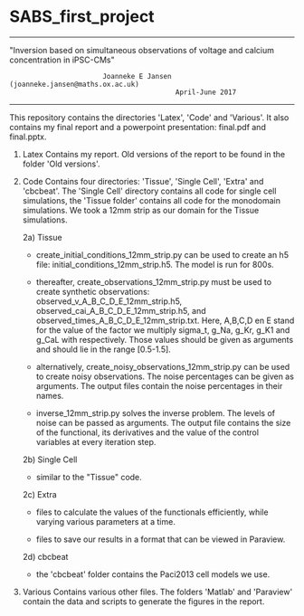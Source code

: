 # SABS_first_project

--------------------------------------------------------------------------------------------------------
																									   
   "Inversion based on simultaneous observations of voltage and calcium concentration in iPSC-CMs"    
																									   
                           Joanneke E Jansen (joanneke.jansen@maths.ox.ac.uk)						   
                                             April-June 2017										   
																									   
--------------------------------------------------------------------------------------------------------

This repository contains the directories 'Latex', 'Code' and 'Various'. It also contains my final report and a powerpoint presentation: final.pdf and final.pptx.

1) Latex
Contains my report. Old versions of the report to be found in the folder 'Old versions'.

2) Code
Contains four directories: 'Tissue', 'Single Cell', 'Extra' and 'cbcbeat'. The 'Single Cell' directory contains all code for single cell simulations, the 'Tissue folder' contains all code for the monodomain simulations. We took a 12mm strip as our domain for the Tissue simulations.

	2a) Tissue
	* create_initial_conditions_12mm_strip.py can be used to create an h5 file: initial_conditions_12mm_strip.h5. The model is run for 800s.

	* thereafter, create_observations_12mm_strip.py must be used to create synthetic observations: observed_v_A_B_C_D_E_12mm_strip.h5, observed_cai_A_B_C_D_E_12mm_strip.h5, and observed_times_A_B_C_D_E_12mm_strip.txt. Here, A,B,C,D en E stand for the value of the factor we multiply sigma_t, g_Na, g_Kr, g_K1 and g_CaL with respectively. Those values should be given as arguments and should lie in the range [0.5-1.5].

	* alternatively, create_noisy_observations_12mm_strip.py can be used to create noisy observations. The noise percentages can be given as arguments. The output files contain the noise percentages in their names.

	* inverse_12mm_strip.py solves the inverse problem. The levels of noise can be passed as arguments. The output file contains the size of the functional, its derivatives and the value of the control variables at every iteration step.

	2b) Single Cell
	* similar to the "Tissue" code.

	2c) Extra
	* files to calculate the values of the functionals efficiently, while varying various parameters at a time.

	* files to save our results in a format that can be viewed in Paraview.

	2d) cbcbeat
	* the 'cbcbeat' folder contains the Paci2013 cell models we use. 

3) Various
Contains various other files. The folders 'Matlab' and 'Paraview' contain the data and scripts to generate the figures in the report.